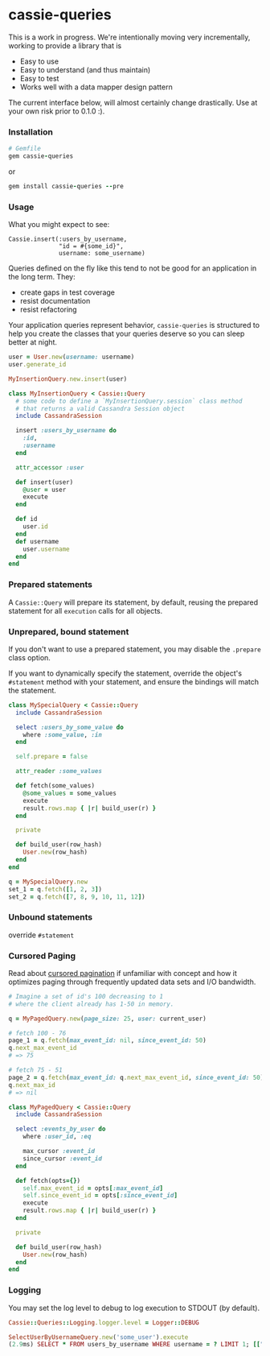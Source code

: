 # cassie-queries

This is a work in progress. We're intentionally moving very incrementally, working to provide a library that is

* Easy to use
* Easy to understand (and thus maintain)
* Easy to test
* Works well with a data mapper design pattern

The current interface below, will almost certainly change drastically. Use at your own risk prior to 0.1.0 :).

### Installation

```ruby
# Gemfile
gem cassie-queries
```
or
```ruby
gem install cassie-queries --pre
```

### Usage

What you might expect to see:

```
Cassie.insert(:users_by_username,
              "id = #{some_id}",
              username: some_username)
```

Queries defined on the fly like this tend to not be good for an application in the long term. They:
  * create gaps in test coverage
  * resist documentation
  * resist refactoring

Your application queries represent behavior, `cassie-queries` is structured to help you create the classes that your queries deserve so you can sleep better at night.

```ruby
user = User.new(username: username)
user.generate_id

MyInsertionQuery.new.insert(user)
```

```ruby
class MyInsertionQuery < Cassie::Query
  # some code to define a `MyInsertionQuery.session` class method
  # that returns a valid Cassandra Session object
  include CassandraSession

  insert :users_by_username do
    :id,
    :username
  end

  attr_accessor :user

  def insert(user)
    @user = user
    execute
  end

  def id
    user.id
  end
  def username
    user.username
  end
end
```

### Prepared statements

A `Cassie::Query` will prepare its statement, by default, reusing the prepared statement for all `execution` calls for all objects.

### Unprepared, bound statement
If you don't want to use a prepared statement, you may disable the `.prepare` class option.

If you want to dynamically specify the statement, override the object's `#statement` method with your statement, and ensure the bindings will match the statement.

```ruby
class MySpecialQuery < Cassie::Query
  include CassandraSession

  select :users_by_some_value do
    where :some_value, :in
  end

  self.prepare = false

  attr_reader :some_values

  def fetch(some_values)
    @some_values = some_values
    execute
    result.rows.map { |r| build_user(r) }
  end

  private

  def build_user(row_hash)
    User.new(row_hash)
  end
end
```

```ruby
q = MySpecialQuery.new
set_1 = q.fetch([1, 2, 3])
set_2 = q.fetch([7, 8, 9, 10, 11, 12])
```

### Unbound statements

override `#statement`

### Cursored Paging

Read about [cursored pagination](https://www.google.com/webhp?q=cursored%20paging#safe=off&q=cursor+paging) if unfamiliar with concept and how it optimizes paging through frequently updated data sets and I/O bandwidth.

```ruby
# Imagine a set of id's 100 decreasing to 1
# where the client already has 1-50 in memory.

q = MyPagedQuery.new(page_size: 25, user: current_user)

# fetch 100 - 76
page_1 = q.fetch(max_event_id: nil, since_event_id: 50)
q.next_max_event_id
# => 75

# fetch 75 - 51
page_2 = q.fetch(max_event_id: q.next_max_event_id, since_event_id: 50)
q.next_max_id
# => nil
```

```ruby
class MyPagedQuery < Cassie::Query
  include CassandraSession

  select :events_by_user do
    where :user_id, :eq

    max_cursor :event_id
    since_cursor :event_id
  end

  def fetch(opts={})
    self.max_event_id = opts[:max_event_id]
    self.since_event_id = opts[:since_event_id]
    execute
    result.rows.map { |r| build_user(r) }
  end

  private

  def build_user(row_hash)
    User.new(row_hash)
  end
end
```


### Logging

You may set the log level to debug to log execution to STDOUT (by default).

```ruby
Cassie::Queries::Logging.logger.level = Logger::DEBUG
```
```ruby
SelectUserByUsernameQuery.new('some_user').execute
(2.9ms) SELECT * FROM users_by_username WHERE username = ? LIMIT 1; [["some_user"]]
```
